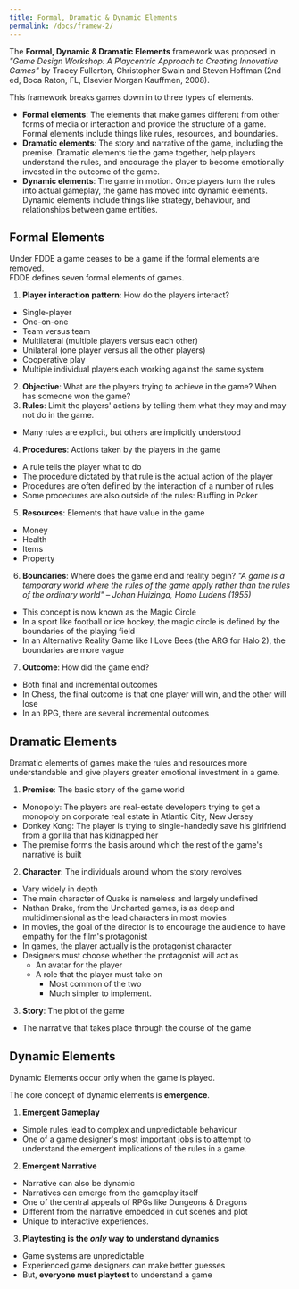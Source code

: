 ```yaml
---
title: Formal, Dramatic & Dynamic Elements
permalink: /docs/framew-2/
---
```


The **Formal, Dynamic & Dramatic Elements** framework was proposed in *"Game Design Workshop: A Playcentric Approach to Creating Innovative Games"* by Tracey Fullerton, Christopher Swain and Steven Hoffman (2nd ed, Boca Raton, FL, Elsevier Morgan Kauffmen, 2008).  

This framework breaks games down in to three types of elements.  

* **Formal elements**: The elements that make games different from other forms of media or interaction and provide the structure of a game. Formal elements include things like rules, resources, and boundaries.
* **Dramatic elements**: The story and narrative of the game, including the premise. Dramatic elements tie the game together, help players understand the rules, and encourage the player to become emotionally invested in the outcome of the game.
* **Dynamic elements**: The game in motion. Once players turn the rules into actual gameplay, the game has moved into dynamic elements. Dynamic elements include things like strategy, behaviour, and relationships between game entities.

## Formal Elements

Under FDDE a game ceases to be a game if the formal elements are removed.  
FDDE defines seven formal elements of games.  

1. **Player interaction pattern**: How do the players interact?
  * Single-player
  * One-on-one
  * Team versus team
  * Multilateral (multiple players versus each other)
  * Unilateral (one player versus all the other players)
  * Cooperative play
  * Multiple individual players each working against the same system
2. **Objective**: What are the players trying to achieve in the game? When has someone won the game?
3. **Rules**: Limit the players' actions by telling them what they may and may not do in the game.
  * Many rules are explicit, but others are implicitly understood 
4. **Procedures**: Actions taken by the players in the game
  * A rule tells the player what to do
  * The procedure dictated by that rule is the actual action of the player
  * Procedures are often defined by the interaction of a number of rules
  * Some procedures are also outside of the rules: Bluffing in Poker
5. **Resources**: Elements that have value in the game
  * Money
  * Health
  * Items
  * Property
6. **Boundaries**: Where does the game end and reality begin?
*"A game is a temporary world where the rules of the game apply rather than the rules of the ordinary world" – Johan Huizinga, Homo Ludens (1955)*
  * This concept is now known as the Magic Circle
  * In a sport like football or ice hockey, the magic circle is defined by the boundaries of the playing field
  * In an Alternative Reality Game like I Love Bees (the ARG for Halo 2), the boundaries are more vague
7. **Outcome**: How did the game end?
  * Both final and incremental outcomes
  * In Chess, the final outcome is that one player will win, and the other will lose
  * In an RPG, there are several incremental outcomes

## Dramatic Elements

Dramatic elements of games make the rules and resources more understandable and give players greater emotional investment in a game.  

1. **Premise**: The basic story of the game world
  * Monopoly: The players are real-estate developers trying to get a monopoly on corporate real estate in Atlantic City, New Jersey
  * Donkey Kong: The player is trying to single-handedly save his girlfriend from a gorilla that has kidnapped her
  * The premise forms the basis around which the rest of the game's narrative is built
2. **Character**: The individuals around whom the story revolves
  * Vary widely in depth
  * The main character of Quake is nameless and largely undefined
  * Nathan Drake, from the Uncharted games, is as deep and multidimensional as the lead characters in most movies
  * In movies, the goal of the director is to encourage the audience to have empathy for the film's protagonist
  * In games, the player actually is the protagonist character
  * Designers must choose whether the protagonist will act as
    * An avatar for the player
    * A role that the player must take on
      * Most common of the two
      * Much simpler to implement.
3. **Story**: The plot of the game
  * The narrative that takes place through the course of the game

## Dynamic Elements

Dynamic Elements occur only when the game is played.

The core concept of dynamic elements is **emergence**.

1. **Emergent Gameplay**
  * Simple rules lead to complex and unpredictable behaviour
  * One of a game designer's most important jobs is to attempt to understand the emergent implications of the rules in a game.
2. **Emergent Narrative**
  * Narrative can also be dynamic
  * Narratives can emerge from the gameplay itself
  * One of the central appeals of RPGs like Dungeons & Dragons
  * Different from the narrative embedded in cut scenes and plot
  * Unique to interactive experiences.
3. **Playtesting is the *only* way to understand dynamics**
  * Game systems are unpredictable
  * Experienced game designers can make better guesses
  * But, **everyone must playtest** to understand a game


